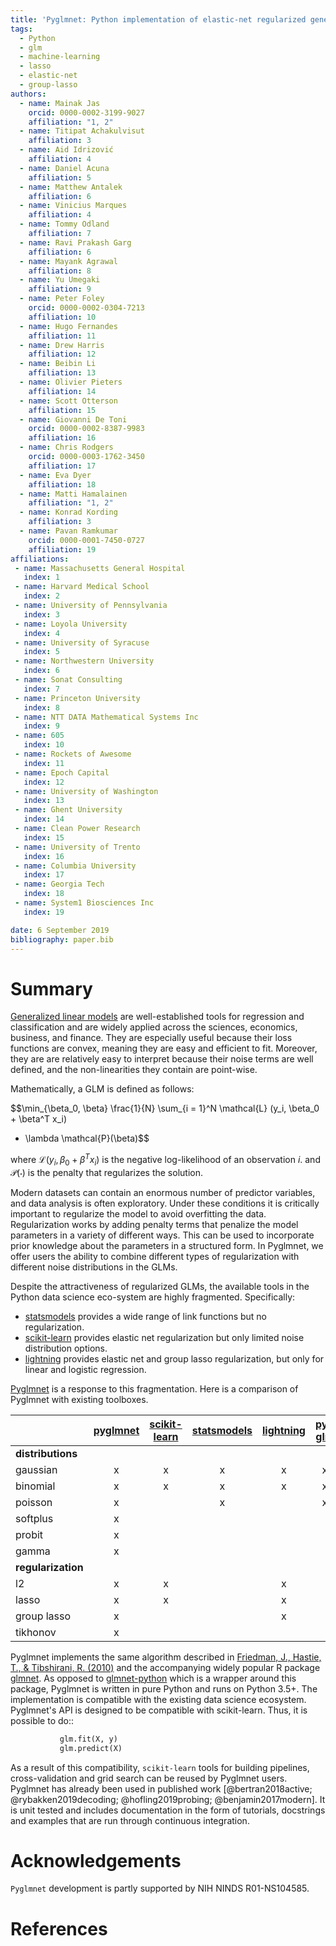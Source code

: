 ```yaml
---
title: 'Pyglmnet: Python implementation of elastic-net regularized generalized linear models'
tags:
  - Python
  - glm
  - machine-learning
  - lasso
  - elastic-net
  - group-lasso
authors:
  - name: Mainak Jas
    orcid: 0000-0002-3199-9027
    affiliation: "1, 2"
  - name: Titipat Achakulvisut
    affiliation: 3
  - name: Aid Idrizović
    affiliation: 4
  - name: Daniel Acuna
    affiliation: 5
  - name: Matthew Antalek
    affiliation: 6
  - name: Vinicius Marques
    affiliation: 4
  - name: Tommy Odland
    affiliation: 7
  - name: Ravi Prakash Garg
    affiliation: 6
  - name: Mayank Agrawal
    affiliation: 8
  - name: Yu Umegaki
    affiliation: 9
  - name: Peter Foley
    orcid: 0000-0002-0304-7213
    affiliation: 10
  - name: Hugo Fernandes
    affiliation: 11
  - name: Drew Harris
    affiliation: 12
  - name: Beibin Li
    affiliation: 13
  - name: Olivier Pieters
    affiliation: 14
  - name: Scott Otterson
    affiliation: 15
  - name: Giovanni De Toni
    orcid: 0000-0002-8387-9983
    affiliation: 16
  - name: Chris Rodgers
    orcid: 0000-0003-1762-3450
    affiliation: 17
  - name: Eva Dyer
    affiliation: 18
  - name: Matti Hamalainen
    affiliation: "1, 2"
  - name: Konrad Kording
    affiliation: 3
  - name: Pavan Ramkumar
    orcid: 0000-0001-7450-0727
    affiliation: 19
affiliations:
 - name: Massachusetts General Hospital
   index: 1
 - name: Harvard Medical School
   index: 2
 - name: University of Pennsylvania
   index: 3
 - name: Loyola University
   index: 4
 - name: University of Syracuse
   index: 5
 - name: Northwestern University
   index: 6
 - name: Sonat Consulting
   index: 7
 - name: Princeton University
   index: 8
 - name: NTT DATA Mathematical Systems Inc
   index: 9
 - name: 605
   index: 10
 - name: Rockets of Awesome
   index: 11
 - name: Epoch Capital
   index: 12
 - name: University of Washington
   index: 13
 - name: Ghent University
   index: 14
 - name: Clean Power Research
   index: 15
 - name: University of Trento
   index: 16
 - name: Columbia University
   index: 17
 - name: Georgia Tech
   index: 18
 - name: System1 Biosciences Inc
   index: 19

date: 6 September 2019
bibliography: paper.bib
---
```


# Summary

[Generalized linear models](GLMs) are
well-established tools for regression and classification and are widely
applied across the sciences, economics, business, and finance. They are
especially useful because their loss functions are convex, meaning they are
easy and efficient to fit. Moreover, they are are relatively easy to interpret
because their noise terms are well defined, and the non-linearities they contain
are point-wise.

Mathematically, a GLM is defined as follows:

$$\min_{\beta_0, \beta} \frac{1}{N} \sum_{i = 1}^N \mathcal{L} (y_i, \beta_0 + \beta^T x_i)
+ \lambda \mathcal{P}(\beta)$$

where $\mathcal{L} (y_i, \beta_0 + \beta^T x_i)$ is the negative log-likelihood of an
observation $i$. and $\mathcal{P}(\cdot)$ is the penalty that regularizes the solution.

Modern datasets can contain an enormous number of predictor variables, and
data analysis is often exploratory. Under these conditions it is critically
important to regularize the model to avoid overfitting the data.
Regularization works by adding penalty terms that penalize the model parameters in
a variety of different ways. This can be used to incorporate prior knowledge 
about the parameters in a structured form. In Pyglmnet, we offer
users the ability to combine different types of regularization with different noise
distributions in the GLMs.

Despite the attractiveness of regularized GLMs, the available tools in
the Python data science eco-system are highly fragmented. Specifically:

-  [statsmodels] provides a wide range of link functions but no regularization.
-  [scikit-learn] provides elastic net regularization but only limited noise distribution options.
-  [lightning] provides elastic net and group lasso regularization, but only for
   linear and logistic regression.

[Pyglmnet] is a response to this fragmentation. Here is a comparison of Pyglmnet with existing toolboxes.

|                    | [pyglmnet] | [scikit-learn] | [statsmodels] |   [lightning]   |   [py-glm]    | [Matlab]|   [glmnet] in R |
|--------------------|:----------:|:--------------:|:-------------:|:---------------:|:-------------:|:-------:|:---------------:|
| **distributions**  |            |                |               |                 |               |         |                 |
| gaussian           |    x       |      x         |      x        |       x         |      x        |    x    |  x              |
| binomial           |    x       |      x         |      x        |       x         |      x        |    x    |  x              |
| poisson            |    x       |                |      x        |                 |      x        |    x    |  x              |
| softplus           |    x       |                |               |                 |               |         |                 |
| probit             |    x       |                |               |                 |               |         |                 |
| gamma              |    x       |                |               |                 |               |    x    |                 |
| **regularization** |            |                |               |                 |               |         |                 |
| l2                 |    x       |      x         |               |       x         |               |         |                 |
| lasso              |    x       |      x         |               |       x         |               |         |  x              |
| group lasso        |    x       |                |               |       x         |               |         |  x              |
| tikhonov           |    x       |                |               |                 |               |         |                 |

Pyglmnet implements the same algorithm described in [Friedman, J., Hastie, T., & Tibshirani, R. (2010)](https://core.ac.uk/download/files/153/6287975.pdf>) and the accompanying widely popular R package [glmnet].
As opposed to [glmnet-python] which is a wrapper around this package, Pyglmnet is written in pure Python and runs on Python 3.5+. The implementation is compatible with the existing data science ecosystem.
Pyglmnet's API is designed to be compatible with scikit-learn. Thus, it is possible to do::


```py
           glm.fit(X, y)
           glm.predict(X)
```

As a result of this compatibility, ``scikit-learn`` tools for building pipelines, cross-validation and grid search can be reused by Pyglmnet users. Pyglmnet has already been used in published work
[@bertran2018active; @rybakken2019decoding; @hofling2019probing; @benjamin2017modern]. It is unit tested and includes documentation in the form of tutorials, docstrings and
examples that are run through continuous integration.

# Acknowledgements

``Pyglmnet`` development is partly supported by NIH NINDS R01-NS104585.

# References

[Generalized linear models]: https://en.wikipedia.org/wiki/Generalized_linear_model>`__
[statsmodel]: https://www.statsmodels.org/
[py-glm]: https://github.com/madrury/py-glm/
[scikit-learn]: https://scikit-learn.org/stable/
[statsmodels]:  http://statsmodels.sourceforge.net/devel/glm.html
[lightning]: https://github.com/scikit-learn-contrib/lightning
[Matlab]: https://www.mathworks.com/help/stats/glmfit.html
[pyglmnet]: http://github.com/glm-tools/pyglmnet/
[glmnet]: https://web.stanford.edu/~hastie/glmnet/glmnet_alpha.html
[glmnet-python]: https://github.com/civisanalytics/python-glmnet
